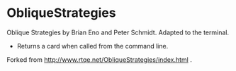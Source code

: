 ObliqueStrategies
=================

Oblique Strategies by Brian Eno and Peter Schmidt. Adapted to the terminal.

- Returns a card when called from the command line.

Forked from http://www.rtqe.net/ObliqueStrategies/index.html .

